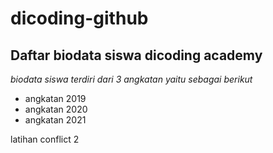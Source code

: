 dicoding-github
==
Daftar biodata siswa dicoding academy
--
*biodata siswa terdiri dari 3 angkatan yaitu sebagai berikut*
- angkatan 2019
- angkatan 2020
- angkatan 2021

latihan conflict 2
